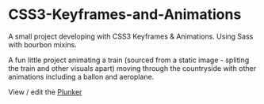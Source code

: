 # CSS3-Keyframes-and-Animations
A small project developing with CSS3 Keyframes &amp; Animations. Using Sass with bourbon mixins.

A fun little project animating a train (sourced from a static image - spliting the train and other visuals apart) moving through the countryside with other animations including a ballon and aeroplane. 

View / edit the <a href="http://plnkr.co/edit/wHb6PN?p=preview" title="Plunker">Plunker</a>
